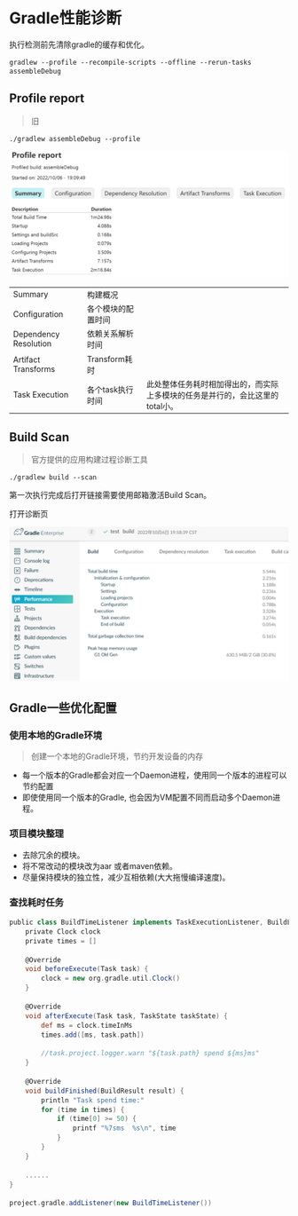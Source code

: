# Gradle性能诊断

执行检测前先清除gradle的缓存和优化。

```shell
gradlew --profile --recompile-scripts --offline --rerun-tasks assembleDebug
```

## Profile report

> 旧

```shell
./gradlew assembleDebug --profile
```

![image-20221006191240015](./Gradle%E6%80%A7%E8%83%BD%E8%AF%8A%E6%96%AD.assets/image-20221006191240015.png)

|                       |                    |                                                              |
| --------------------- | ------------------ | ------------------------------------------------------------ |
| Summary               | 构建概况           |                                                              |
| Configuration         | 各个模块的配置时间 |                                                              |
| Dependency Resolution | 依赖关系解析时间   |                                                              |
| Artifact Transforms   | Transform耗时      |                                                              |
| Task Execution        | 各个task执行时间   | 此处整体任务耗时相加得出的，而实际上多模块的任务是并行的，会比这里的total小。 |



## Build Scan

> 官方提供的应用构建过程诊断工具

```shell
./gradlew build --scan 
```

第一次执行完成后打开链接需要使用邮箱激活Build Scan。

打开诊断页

![image-20221006200030971](./Gradle%E6%80%A7%E8%83%BD%E8%AF%8A%E6%96%AD.assets/image-20221006200030971.png)

## Gradle一些优化配置

### 使用本地的Gradle环境

> 创建一个本地的Gradle环境，节约开发设备的内存

* 每一个版本的Gradle都会对应一个Daemon进程，使用同一个版本的进程可以节约配置
* 即使使用同一个版本的Gradle, 也会因为VM配置不同而启动多个Daemon进程。

### 项目模块整理
- 去除冗余的模块。
- 将不常改动的模块改为aar 或者maven依赖。
- 尽量保持模块的独立性，减少互相依赖(大大拖慢编译速度)。

### 查找耗时任务
```groovy
public class BuildTimeListener implements TaskExecutionListener, BuildListener {
    private Clock clock
    private times = []

    @Override
    void beforeExecute(Task task) {
        clock = new org.gradle.util.Clock()
    }

    @Override
    void afterExecute(Task task, TaskState taskState) {
        def ms = clock.timeInMs
        times.add([ms, task.path])

        //task.project.logger.warn "${task.path} spend ${ms}ms"
    }

    @Override
    void buildFinished(BuildResult result) {
        println "Task spend time:"
        for (time in times) {
            if (time[0] >= 50) {
                printf "%7sms  %s\n", time
            }
        }
    }

    ......
}

project.gradle.addListener(new BuildTimeListener())
```
